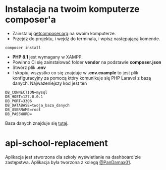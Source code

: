 # Instalacja na twoim komputerze composer'a

- Zainstaluj [getcomposer.org](https://getcomposer.org) na swoim komputerze.
- Przejdź do projektu, i wejdź do terminala, i wpisz następującą komende.
```
composer install
```
- **PHP 8.1** jest wymagany w XAMPP.
- Powinno Ci się zainstalować folder **vendor** na podstawie **composer.json**
- Stwórz plik **.env**
- I skopiuj wszystko co się znajduje w **.env.example** to jest plik konfiguracyjny za pomocą który komunikuje się PHP Laravel z bazą danych.
Najwazeniejszy kod jest ten
```
DB_CONNECTION=mysql
DB_HOST=127.0.0.1
DB_PORT=3306
DB_DATABASE=twoja_baza_danych
DB_USERNAME=root
DB_PASSWORD=
```

Baza danych znajduje się [tutaj](resources/DB).

# api-school-replacement
Aplikacja jest stworzona dla szkoły wyświetlanie na dashboard'zie zastępstwa.
Aplikacja była tworzona z kolegą [@PanDamax01](https://github.com/PanDamax01).
